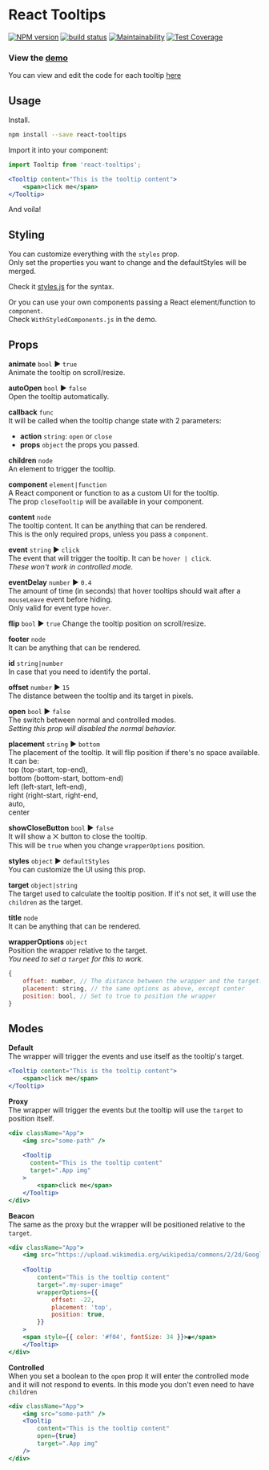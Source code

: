 React Tooltips
===

[![NPM version](https://badge.fury.io/js/react-tooltips.svg)](https://www.npmjs.com/package/react-tooltips) 
[![build status](https://travis-ci.org/gilbarbara/react-tooltips.svg)](https://travis-ci.org/gilbarbara/react-tooltips) 
[![Maintainability](https://api.codeclimate.com/v1/badges/930e69ac58dc225e5389/maintainability)](https://codeclimate.com/github/gilbarbara/react-tooltips/maintainability) 
[![Test Coverage](https://api.codeclimate.com/v1/badges/930e69ac58dc225e5389/test_coverage)](https://codeclimate.com/github/gilbarbara/react-tooltips/test_coverage)

### View the [demo](https://84vn36m178.codesandbox.io/)
You can view and edit the code for each tooltip [here](https://codesandbox.io/s/84vn36m178) 

## Usage

Install.

```bash
npm install --save react-tooltips
```

Import it into your component:

```jsx
import Tooltip from 'react-tooltips';

<Tooltip content="This is the tooltip content">
    <span>click me</span>
</Tooltip>

```

And voíla!


## Styling
You can customize everything with the `styles` prop.  
Only set the properties you want to change and the defaultStyles will be merged.

Check it [styles.js](./src/styles.js) for the syntax.

Or you can use your own components passing a React element/function to `component`.  
Check `WithStyledComponents.js` in the demo.

## Props

**animate** `bool` ▶︎ `true`  
Animate the tooltip on scroll/resize.
 
**autoOpen** `bool` ▶︎ `false`  
Open the tooltip automatically.  

**callback** `func`  
It will be called when the tooltip change state with 2 parameters:  

- **action** `string`: `open` or `close`  
- **props** `object` the props you passed.

**children** `node`  
An element to trigger the tooltip. 

**component** `element|function`  
A React component or function to as a custom UI for the tooltip.  
The prop `closeTooltip` will be available in your component. 

**content** `node`  
The tooltip content. It can be anything that can be rendered.  
This is the only required props, unless you pass a `component`.

**event** `string` ▶︎ `click`  
The event that will trigger the tooltip. It can be `hover | click`.  
*These won't work in controlled mode.*

**eventDelay** `number` ▶︎ `0.4`  
The amount of time (in seconds) that hover tooltips should wait after a `mouseLeave` event before hiding.  
Only valid for event type `hover`.

**flip** `bool` ▶︎ `true`
Change the tooltip position on scroll/resize.

**footer** `node`  
It can be anything that can be rendered.  

**id** `string|number`  
In case that you need to identify the portal.

**offset** `number` ▶︎ `15`  
The distance between the tooltip and its target in pixels.

**open** `bool` ▶︎ `false`  
The switch between normal and controlled modes.  
*Setting this prop will disabled the normal behavior.*

**placement** `string` ▶︎ `bottom`  
The placement of the tooltip. It will flip position if there's no space available.
It can be:  
top (top-start, top-end),  
bottom (bottom-start, bottom-end)  
left (left-start, left-end),  
right (right-start, right-end,    
auto,  
center

**showCloseButton** `bool` ▶︎ `false`  
It will show a ⨉ button to close the tooltip.  
This will be `true` when you change `wrapperOptions` position.

**styles** `object` ▶︎ `defaultStyles`  
You can customize the UI using this prop.

**target** `object|string`  
The target used to calculate the tooltip position. If it's not set, it will use the `children` as the target.

**title** `node`  
It can be anything that can be rendered.  

**wrapperOptions** `object`  
Position the wrapper relative to the target.  
*You need to set a `target` for this to work.*

```js
{
    offset: number, // The distance between the wrapper and the target. It can be negative.
    placement: string, // the same options as above, except center
    position: bool, // Set to true to position the wrapper
}
```

## Modes

**Default**  
The wrapper will trigger the events and use itself as the tooltip's target.

```jsx
<Tooltip content="This is the tooltip content">
    <span>click me</span>
</Tooltip>

```

**Proxy**  
The wrapper will trigger the events but the tooltip will use the `target` to position itself.  

```jsx
<div className="App">
    <img src="some-path" />
        
    <Tooltip
      content="This is the tooltip content"
      target=".App img"
    >
        <span>click me</span> 
    </Tooltip>
</div>

```

**Beacon**  
The same as the proxy but the wrapper will be positioned relative to the `target`.

```jsx
<div className="App">
    <img src="https://upload.wikimedia.org/wikipedia/commons/2/2d/Google-favicon-2015.png" width="100" className="my-super-image" />
        
    <Tooltip
        content="This is the tooltip content"
        target=".my-super-image"
        wrapperOptions={{
            offset: -22,
            placement: 'top',
            position: true,
        }}
    >
    <span style={{ color: '#f04', fontSize: 34 }}>◉</span>
    </Tooltip>
</div>

```

**Controlled**  
When you set a boolean to the `open` prop it will enter the controlled mode and it will not respond to events.
In this mode you don't even need to have `children`

```jsx
<div className="App">
    <img src="some-path" />
    <Tooltip
        content="This is the tooltip content"
        open={true}
        target=".App img"
    />
</div>
```
